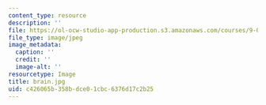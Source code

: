 ```yaml
---
content_type: resource
description: ''
file: https://ol-ocw-studio-app-production.s3.amazonaws.com/courses/9-00sc-introduction-to-psychology-fall-2011/c426065b358bdce01cbc6376d17c2b25_brain.jpg
file_type: image/jpeg
image_metadata:
  caption: ''
  credit: ''
  image-alt: ''
resourcetype: Image
title: brain.jpg
uid: c426065b-358b-dce0-1cbc-6376d17c2b25
---
```

